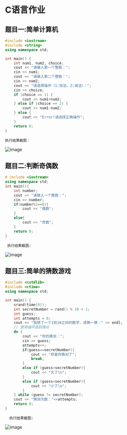 # C语言作业

## 题目一:简单计算机

```cpp
#include <iostream>
#include <string>
using namespace std;

int main() {
    int num1, num2, choice;
    cout << "请输入第一个整数：";
    cin >> num1;
    cout << "请输入第二个整数：";
    cin >> num2;
    cout << "请选择操作（1:加法，2:减法）：";
    cin >> choice;
    if (choice == 1) {
        cout << num1+num2;
    } else if (choice == 2) {
        cout << num1-num2;
    } else {
        cout << "Error!请选择正确操作";
    }   
    return 0;
}
```

    执行结果截图：

![image](https://github.com/user-attachments/assets/c7fb2284-2c79-4ff6-af5a-dc35ccd2acc3)

## 题目二:判断奇偶数

```cpp
# include <iostream>
using namespace std;
int main(){
    int number;
    cout << "请输入一个整数：";
    cin >> number;
    if(number%2==0){
        cout << "偶数";
    }
    else{
        cout << "奇数";
    }
    return 0;
}
```

     执行结果截图:

![image](https://github.com/user-attachments/assets/7c6938d0-a68c-4344-9b88-c2da06b23257)

## 题目三:简单的猜数游戏

```cpp
#include <cstdlib>
#include <ctime>
using namespace std;

int main() {
    srand(time(0));
    int secretNumber = rand() % 10 + 1;
    int guess;
    int attempts = 0;
    cout << "我想了一个1到10之间的数字，请猜一猜：" << endl;
    // 使用循环直到猜对
    do {
        cout << "你的猜测：";
        cin >> guess;
        attempts++;
        if(guess==secretNumber){
            cout << "恭喜你猜对了";
            break;
        }
        else if (guess>secretNumber){
            cout << "大了\n";
        }
        else if (guess<secretNumber){
            cout << "小了\n";
        }
    } while (guess != secretNumber);
    cout << "猜测次数："<<attempts;
    return 0;
}
```

      执行结果截图:

![image](https://github.com/user-attachments/assets/aab7e213-e794-45fd-a349-b9f7888a8975)
